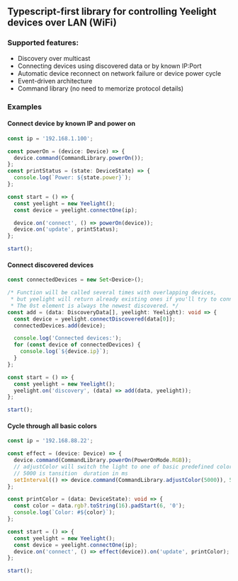 ## Typescript-first library for controlling Yeelight devices over LAN (WiFi)

### Supported features:

- Discovery over multicast
- Connecting devices using discovered data or by known IP:Port
- Automatic device reconnect on network failure or device power cycle
- Event-driven architecture
- Command library (no need to memorize protocol details)

### Examples

#### Connect device by known IP and power on

```typescript
const ip = '192.168.1.100';

const powerOn = (device: Device) => {
  device.command(CommandLibrary.powerOn());
};
const printStatus = (state: DeviceState) => {
  console.log(`Power: ${state.power}`);
};

const start = () => {
  const yeelight = new Yeelight();
  const device = yeelight.connectOne(ip);

  device.on('connect', () => powerOn(device));
  device.on('update', printStatus);
};

start();
```

#### Connect discovered devices

```typescript
const connectedDevices = new Set<Device>();

/* Function will be called several times with overlapping devices,
 * but yeelight will return already existing ones if you'll try to connect them again.
 * The 0st element is always the newest discovered. */
const add = (data: DiscoveryData[], yeelight: Yeelight): void => {
  const device = yeelight.connectDiscovered(data[0]);
  connectedDevices.add(device);

  console.log('Connected devices:');
  for (const device of connectedDevices) {
    console.log(`${device.ip}`);
  }
};

const start = () => {
  const yeelight = new Yeelight();
  yeelight.on('discovery', (data) => add(data, yeelight));
};

start();
```

#### Cycle through all basic colors

```typescript
const ip = '192.168.88.22';

const effect = (device: Device) => {
  device.command(CommandLibrary.powerOn(PowerOnMode.RGB));
  // adjustColor will switch the light to one of basic predefined colors.
  // 5000 is tansition  duration in ms
  setInterval(() => device.command(CommandLibrary.adjustColor(5000)), 5000);
};

const printColor = (data: DeviceState): void => {
  const color = data.rgb?.toString(16).padStart(6, '0');
  console.log(`Color: #${color}`);
};

const start = () => {
  const yeelight = new Yeelight();
  const device = yeelight.connectOne(ip);
  device.on('connect', () => effect(device)).on('update', printColor);
};

start();
```
